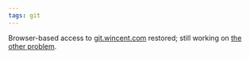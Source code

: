 ```yaml
---
tags: git
---
```


Browser-based access to [git.wincent.com](http://git.wincent.com/) restored; still working on [the other problem](/twitter/142).
